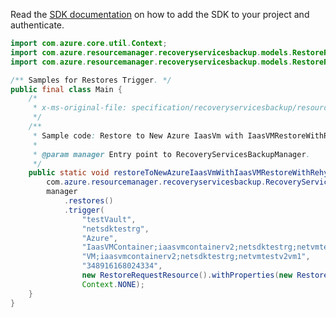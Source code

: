 Read the [SDK documentation](https://github.com/Azure/azure-sdk-for-java/blob/azure-resourcemanager-recoveryservicesbackup_1.0.0-beta.2/sdk/recoveryservicesbackup/azure-resourcemanager-recoveryservicesbackup/README.md) on how to add the SDK to your project and authenticate.

```java
import com.azure.core.util.Context;
import com.azure.resourcemanager.recoveryservicesbackup.models.RestoreRequest;
import com.azure.resourcemanager.recoveryservicesbackup.models.RestoreRequestResource;

/** Samples for Restores Trigger. */
public final class Main {
    /*
     * x-ms-original-file: specification/recoveryservicesbackup/resource-manager/Microsoft.RecoveryServices/stable/2021-07-01/examples/AzureIaasVm/TriggerRestore_ALR_IaasVMRestoreWithRehydrationRequest.json
     */
    /**
     * Sample code: Restore to New Azure IaasVm with IaasVMRestoreWithRehydrationRequest.
     *
     * @param manager Entry point to RecoveryServicesBackupManager.
     */
    public static void restoreToNewAzureIaasVmWithIaasVMRestoreWithRehydrationRequest(
        com.azure.resourcemanager.recoveryservicesbackup.RecoveryServicesBackupManager manager) {
        manager
            .restores()
            .trigger(
                "testVault",
                "netsdktestrg",
                "Azure",
                "IaasVMContainer;iaasvmcontainerv2;netsdktestrg;netvmtestv2vm1",
                "VM;iaasvmcontainerv2;netsdktestrg;netvmtestv2vm1",
                "348916168024334",
                new RestoreRequestResource().withProperties(new RestoreRequest()),
                Context.NONE);
    }
}
```
